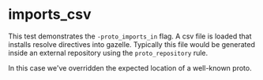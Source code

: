 # imports_csv

This test demonstrates the `-proto_imports_in` flag.  A csv file is loaded that
installs resolve directives into gazelle.  Typically this file would be
generated inside an external repository using the `proto_repository` rule.

In this case we've overridden the expected location of a well-known proto.
